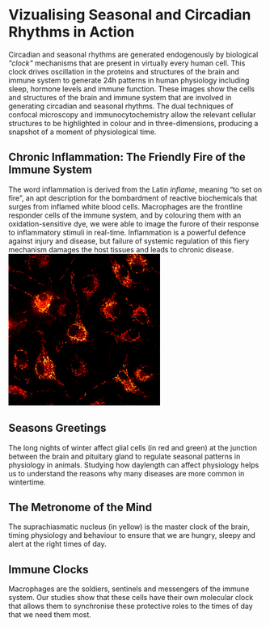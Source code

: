 # Vizualising Seasonal and Circadian Rhythms in Action

Circadian and seasonal rhythms are generated endogenously by biological *"clock"* mechanisms that are present in virtually every human cell.  This clock drives oscillation in the proteins and structures of the brain and immune system to generate 24h patterns in human physiology including sleep, hormone levels and immune function.  These images show the cells and structures of the brain and immune system that are involved in generating circadian and seasonal rhythms.  The dual techniques of confocal microscopy and immunocytochemistry allow the relevant cellular structures to be highlighted in colour and in three-dimensions, producing a snapshot of a moment of physiological time.

## Chronic Inflammation: The Friendly Fire of the Immune System
The word inflammation is derived from the Latin *inflame*, meaning “to set on fire”, an apt description for the bombardment of reactive biochemicals that surges from inflamed white blood cells.  Macrophages are the frontline responder cells of the immune system, and by colouring them with an oxidation-sensitive dye, we were able to image the furore of their response to inflammatory stimuli in real-time.  Inflammation is a powerful defence against injury and disease, but failure of systemic regulation of this fiery mechanism damages the host tissues and leads to chronic disease.
<img
  src="/images/Inflammation.jpg"
  alt="Alt text"
  title="Optional title"
  style="display: inline-block; margin: 0 auto; max-width: 300px">
  
##  Seasons Greetings  
The long nights of winter affect glial cells (in red and green) at the junction between the brain and pituitary gland to regulate seasonal patterns in physiology in animals. Studying how daylength can affect physiology helps us to understand the reasons why many diseases are more common in wintertime.

## The Metronome of the Mind  
The suprachiasmatic nucleus (in yellow) is the master clock of the brain, timing physiology and behaviour to ensure that we are hungry, sleepy and alert at the right
times of day.

## Immune Clocks
Macrophages are the soldiers, sentinels and messengers of the immune system. Our studies show that these cells have their own molecular clock that allows them to
synchronise these protective roles to the times of day that we need them most.
